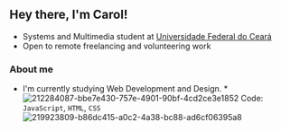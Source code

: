 ## Hey there, I'm Carol!

* Systems and Multimedia student at [Universidade Federal do Ceará](https://ufc.br)
* Open to remote freelancing and volunteering work

### About me
* I'm currently studying Web Development and Design.
*![212284087-bbe7e430-757e-4901-90bf-4cd2ce3e1852](https://github.com/carolrolis/carolrolis/assets/126017853/26a6faed-db1f-42d5-b43d-2a7ee1b2e219)
 Code: `JavaScript`, `HTML`, `CSS`
![219923809-b86dc415-a0c2-4a38-bc88-ad6cf06395a8](https://github.com/carolrolis/carolrolis/assets/126017853/0957bfc7-196b-4bc4-8978-42318c2f7aad)
